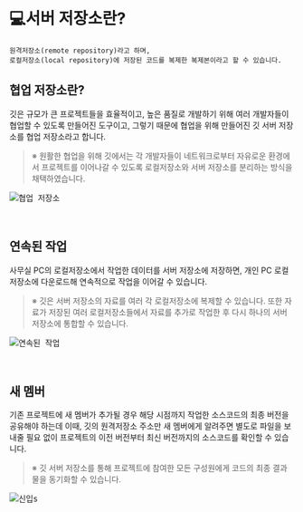 # **:computer:서버 저장소란?**
    원격저장소(remote repository)라고 하며,
    로컬저장소(local repository)에 저장된 코드를 복제한 복제본이라고 할 수 있습니다.

## **협업 저장소란?**
깃은 규모가 큰 프로젝트들을 효율적이고, 높은 품질로 개발하기 위해 여러 개발자들이 협업할 수 있도록 만들어진 도구이고, 그렇기 때문에 협업을 위해 만들어진 깃 서버 저장소를 협업 저장소라고 합니다.<br>
>※ 원활한 협업을 위해 깃에서는 각 개발자들이 네트워크로부터  자유로운 환경에서 프로젝트를 이어나갈 수 있도록 로컬저장소와 서버 저장소를 분리하는 방식을 채택하였습니다.<br>

<kbd>

![협업 저장소](https://user-images.githubusercontent.com/45596014/193068297-5ecd2766-6d96-4799-8566-db09cb5685e1.jpg)

</kbd>

<br>

## **연속된 작업**
사무실 PC의 로컬저장소에서 작업한 데이터를 서버 저장소에 저장하면, 개인 PC 로컬저장소에 다운로드해 연속적으로 작업을 이어갈 수 있습니다.
>  ※ 깃은 서버 저장소의 자료를 여러 각 로컬저장소에 복제할 수 있습니다. 또한 자료가 저장된 여러 로컬저장소들에서 자료를 추가로 작업한 후 다시 하나의 서버 저장소에 통합할 수 있습니다. <br>

<kbd>

![연속된 작업](https://user-images.githubusercontent.com/45596014/193068293-931e835f-76ab-41ce-8356-36a62ef3bb7c.jpg)

</kbd>

<br>

## **새 멤버**
기존 프로젝트에 새 멤버가 추가될 경우 해당 시점까지 작업한 소스코드의 최종 버전을 공유해야 하는데 이때, 깃의 원격저장소 주소만 새 멤버에게 알려주면 별도로 파일을 보내줄 필요 없이 프로젝트의 이전 버전부터 최신 버전까지의 소스코드를 확인할 수 있습니다.
>※ 깃 서버 저장소를 통해 프로젝트에 참여한 모든 구성원에게 코드의 최종 결과물을 동기화할 수 있습니다.<br>

<kbd>

![신입](https://user-images.githubusercontent.com/45596014/193068289-b996b2cc-c65c-440a-9713-524915e508cf.jpg)s

</kbd>